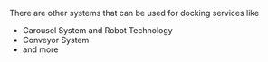 There are other systems that can be used for docking services like

- Carousel System and Robot Technology
- Conveyor System
- and more